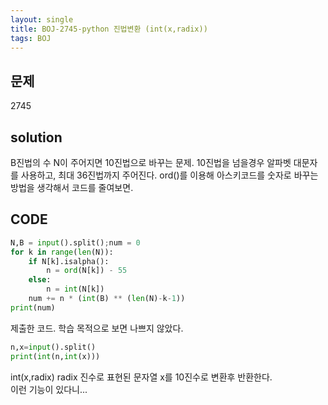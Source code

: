 ```yaml
---
layout: single
title: BOJ-2745-python 진법변환 (int(x,radix))
tags: BOJ
---
```


## 문제  
2745

## solution  
B진법의 수 N이 주어지면 10진법으로 바꾸는 문제. 10진법을 넘을경우 알파벳 대문자를 사용하고, 최대 36진법까지 주어진다.
ord()를 이용해 아스키코드를 숫자로 바꾸는 방법을 생각해서 코드를 줄여보면.

## CODE  

```python
N,B = input().split();num = 0
for k in range(len(N)):
    if N[k].isalpha():
        n = ord(N[k]) - 55
    else:
        n = int(N[k])
    num += n * (int(B) ** (len(N)-k-1))
print(num)
```
제출한 코드. 학습 목적으로 보면 나쁘지 않았다.

```python
n,x=input().split()
print(int(n,int(x)))
```
int(x,radix) radix 진수로 표현된 문자열 x를 10진수로 변환후 반환한다.  
이런 기능이 있다니...